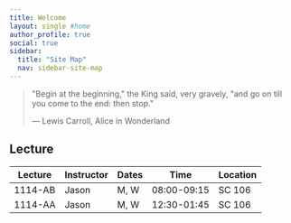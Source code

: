 ```yaml
---
title: Welcome
layout: single #home
author_profile: true
social: true
sidebar:
  title: "Site Map"
  nav: sidebar-site-map
---
```


> "Begin at the beginning," the King said, very gravely, "and go on
> till you come to the end: then stop."
>
> ― Lewis Carroll, Alice in Wonderland


## Lecture


 | Lecture | Instructor | Dates | Time        | Location |
 |---------|------------|-------|-------------|----------|
 | 1114-AB | Jason      | M, W  | 08:00-09:15 | SC 106   |
 | 1114-AA | Jason      | M, W  | 12:30-01:45 | SC 106   |
 



